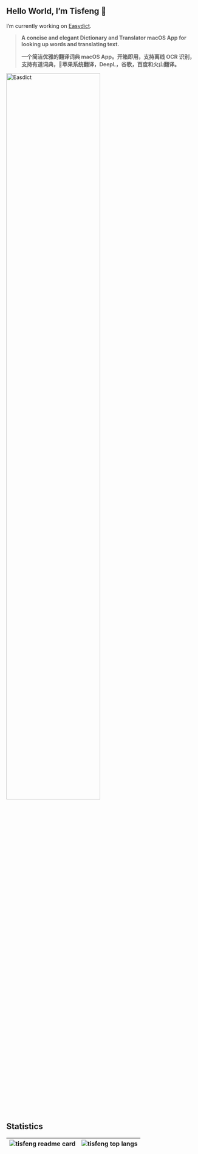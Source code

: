## Hello World, I’m Tisfeng 🍃

I’m currently working on [Easydict](https://github.com/tisfeng/easydict).

> **A concise and elegant Dictionary and Translator macOS App for looking up words and translating text.**
> 
> **一个简洁优雅的翻译词典 macOS App。开箱即用，支持离线 OCR 识别，支持有道词典，🍎苹果系统翻译，DeepL，谷歌，百度和火山翻译。**


<a href="https://github.com/tisfeng/easydict">
<img src="https://raw.githubusercontent.com/tisfeng/ImageBed/main/uPic/Log-1686534936.png" alt="Easdict" width="70%">
</a>
 
 ## Statistics
 
| <a class="gh-card" target="_blank"><img align="center" src="https://github-readme-stats-eight-theta.vercel.app/api?username=tisfeng&show_icons=true&theme=algolia&include_all_commits=true&count_private=true" alt="tisfeng readme card" /></a> | <a class="gh-card"  target="_blank"><img align="center" src="https://github-readme-stats-eight-theta.vercel.app/api/top-langs/?username=tisfeng&layout=compact&langs_count=8&theme=algolia" alt="tisfeng top langs" /></a> |
| ------- | ------- |


<!--
**tisfeng/tisfeng** is a ✨ _special_ ✨ repository because its `README.md` (this file) appears on your GitHub profile.

Here are some ideas to get you started:

- 🔭 I’m currently working on ...
- 🌱 I’m currently learning ...
- 👯 I’m looking to collaborate on ...
- 🤔 I’m looking for help with ...
- 💬 Ask me about ...
- 📫 How to reach me: ...
- 😄 Pronouns: ...
- ⚡ Fun fact: ...
-->
